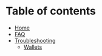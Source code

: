 # Table of contents

* [Home](README.md)
* [FAQ](faq.md)
* [Troubleshooting](troubleshooting/README.md)
  * [Wallets](troubleshooting/wallets.md)

